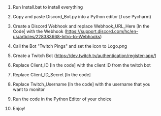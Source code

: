 1. Run Install.bat to install everything

2. Copy and paste Discord_Bot.py into a Python editor [I use Pycharm)

3. Create a Discord Webhook and replace Webhook_URL_Here [In the Code] with the Webhook (https://support.discord.com/hc/en-us/articles/228383668-Intro-to-Webhooks)

4. Call the Bot "Twitch Pings" and set the icon to Logo.png

5. Create a Twitch Bot (https://dev.twitch.tv/authentication/register-app/)

6. Replace Client_ID [In the code] with the client ID from the twitch bot

7. Replace Client_ID_Secret [In the code]

8. Replace Twitch_Username [In the code] with the username that you want to monitor

9. Run the code in the Python Editor of your choice

10. Enjoy!
